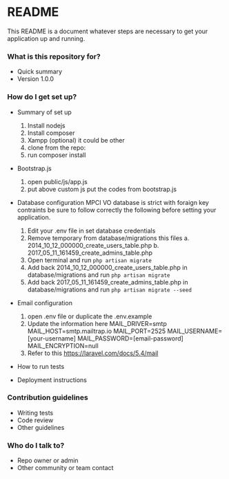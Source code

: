 # README #

This README is a document whatever steps are necessary to get your application up and running.

### What is this repository for? ###

* Quick summary
* Version
1.0.0

### How do I get set up? ###

* Summary of set up
  1. Install nodejs
  2. Install composer
  3. Xampp (optional) it could be other
  4. clone from the repo:
  5. run composer install

* Bootstrap.js
  1. open public/js/app.js
  2. put above custom js put the codes from bootstrap.js

* Database configuration
  MPCI VO database is strict with foraign key contraints be sure to follow correctly the following before setting
  your application.

  1. Edit your .env file in set database credentials
  2. Remove temporary from database/migrations this files
    a. 2014_10_12_000000_create_users_table.php
    b. 2017_05_11_161459_create_admins_table.php
  3. Open terminal and run `php artisan migrate`
  4. Add back 2014_10_12_000000_create_users_table.php in database/migrations and run `php artisan migrate`
  5. Add back 2017_05_11_161459_create_admins_table.php  in database/migrations and run `php artisan migrate --seed`

* Email configuration
  1. open .env file or duplicate the .env.example
  2. Update the information here
        MAIL_DRIVER=smtp
        MAIL_HOST=smtp.mailtrap.io
        MAIL_PORT=2525
        MAIL_USERNAME=[your-username]
        MAIL_PASSWORD=[email-password]
        MAIL_ENCRYPTION=null
  3. Refer to this https://laravel.com/docs/5.4/mail

* How to run tests
* Deployment instructions

### Contribution guidelines ###

* Writing tests
* Code review
* Other guidelines

### Who do I talk to? ###

* Repo owner or admin
* Other community or team contact
